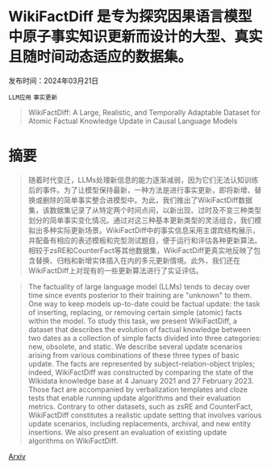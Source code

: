 # WikiFactDiff 是专为探究因果语言模型中原子事实知识更新而设计的大型、真实且随时间动态适应的数据集。

发布时间：2024年03月21日

`LLM应用` `事实更新`

> WikiFactDiff: A Large, Realistic, and Temporally Adaptable Dataset for Atomic Factual Knowledge Update in Causal Language Models

# 摘要

> 随着时代变迁，LLMs处理新信息的能力逐渐减弱，因为它们无法认知训练后的事件。为了让模型保持最新，一种方法是进行事实更新，即将新增、替换或删除的简单事实整合进模型中。为此，我们推出了WikiFactDiff数据集，该数据集记录了从特定两个时间点间，以新出现、过时及不变三种类型划分的简单事实变化情况。通过对这三种基本更新类型的灵活组合，我们模拟出多种实际更新场景。WikiFactDiff中的事实信息采用主谓宾结构展示，并配备有相应的表述模板和完型测试题目，便于运行和评估各种更新算法。相较于zsRE和CounterFact等其他数据集，WikiFactDiff更真实地反映了包含替换、归档和新增实体插入在内的多元更新情境。此外，我们还在WikiFactDiff上对现有的一些更新算法进行了实证评估。

> The factuality of large language model (LLMs) tends to decay over time since events posterior to their training are "unknown" to them. One way to keep models up-to-date could be factual update: the task of inserting, replacing, or removing certain simple (atomic) facts within the model. To study this task, we present WikiFactDiff, a dataset that describes the evolution of factual knowledge between two dates as a collection of simple facts divided into three categories: new, obsolete, and static. We describe several update scenarios arising from various combinations of these three types of basic update. The facts are represented by subject-relation-object triples; indeed, WikiFactDiff was constructed by comparing the state of the Wikidata knowledge base at 4 January 2021 and 27 February 2023. Those fact are accompanied by verbalization templates and cloze tests that enable running update algorithms and their evaluation metrics. Contrary to other datasets, such as zsRE and CounterFact, WikiFactDiff constitutes a realistic update setting that involves various update scenarios, including replacements, archival, and new entity insertions. We also present an evaluation of existing update algorithms on WikiFactDiff.

[Arxiv](https://arxiv.org/abs/2403.14364)